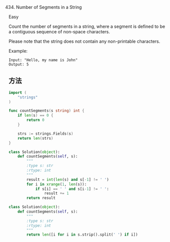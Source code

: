 434. Number of Segments in a String


Easy


Count the number of segments in a string, where a segment is defined to be a contiguous sequence of non-space characters.

Please note that the string does not contain any non-printable characters.

Example:

```
Input: "Hello, my name is John"
Output: 5
```


## 方法

```go
import (
	"strings"
)

func countSegments(s string) int {
	if len(s) == 0 {
		return 0
	}

	strs := strings.Fields(s)
	return len(strs)
}
```

```python
class Solution(object):
    def countSegments(self, s):
        """
        :type s: str
        :rtype: int
        """
        result = int(len(s) and s[-1] != ' ')
        for i in xrange(1, len(s)):
            if s[i] == ' ' and s[i-1] != ' ':
                result += 1
        return result

```


```python
class Solution(object):
    def countSegments(self, s):
        """
        :type s: str
        :rtype: int
        """
        return len([i for i in s.strip().split(' ') if i])

```